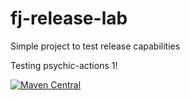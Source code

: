 # fj-release-lab

Simple project to test release capabilities

Testing psychic-actions 1!

[![Maven Central](https://img.shields.io/maven-central/v/org.fugerit.java.labs/fj-release-lab.svg)](https://mvnrepository.com/artifact/org.fugerit.java.labs/fj-release-lab)

